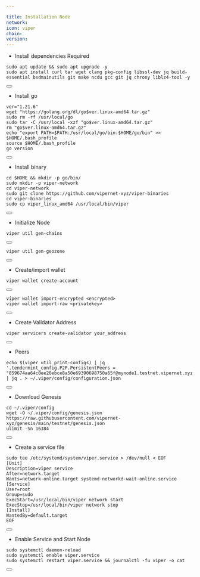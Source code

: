 ```yaml
---

title: Installation Node
network: 
icon: viper
chain: 
version: 
---
```


- Install dependencies Required

<div class="code-block-wrapper">
  <pre><code>sudo apt update && sudo apt upgrade -y
sudo apt install curl tar wget clang pkg-config libssl-dev jq build-essential bsdmainutils git make ncdu gcc git jq chrony liblz4-tool -y</code></pre>
  <button class="copy-btn"><i class="fas fa-copy"></i></button>
</div>

- Install go

<div class="code-block-wrapper">
  <pre><code>ver="1.21.6"
wget "https://golang.org/dl/go$ver.linux-amd64.tar.gz"
sudo rm -rf /usr/local/go
sudo tar -C /usr/local -xzf "go$ver.linux-amd64.tar.gz"
rm "go$ver.linux-amd64.tar.gz"
echo "export PATH=$PATH:/usr/local/go/bin:$HOME/go/bin" >> $HOME/.bash_profile
source $HOME/.bash_profile
go version</code></pre>
  <button class="copy-btn"><i class="fas fa-copy"></i></button>
</div>

- Install binary

<div class="code-block-wrapper">
  <pre><code>cd $HOME && mkdir -p go/bin/
sudo mkdir -p viper-network
cd viper-network
sudo git clone https://github.com/vipernet-xyz/viper-binaries
cd viper-binaries
sudo cp viper_linux_amd64 /usr/local/bin/viper</code></pre>
  <button class="copy-btn"><i class="fas fa-copy"></i></button>
</div>

- Initialize Node

<div class="code-block-wrapper">
  <pre><code>viper util gen-chains</code></pre>
  <button class="copy-btn"><i class="fas fa-copy"></i></button>
</div>

<div class="code-block-wrapper">
  <pre><code>viper util gen-geozone</code></pre>
  <button class="copy-btn"><i class="fas fa-copy"></i></button>
</div>

- Create/import wallet

<div class="code-block-wrapper">
  <pre><code>viper wallet create-account</code></pre>
  <button class="copy-btn"><i class="fas fa-copy"></i></button>
</div>

<div class="code-block-wrapper">
  <pre><code>viper wallet import-encrypted &lt;encrypted&gt;
viper wallet import-raw &lt;privatekey&gt;</code></pre>
  <button class="copy-btn"><i class="fas fa-copy"></i></button>
</div>

- Create Validator Address

<div class="code-block-wrapper">
  <pre><code>viper servicers create-validator your_address</code></pre>
  <button class="copy-btn"><i class="fas fa-copy"></i></button>
</div>

- Peers

<div class="code-block-wrapper">
  <pre><code>echo $(viper util print-configs) | jq '.tendermint_config.P2P.PersistentPeers = "859674aa64c0ee20ebce8a50e69390698750a65f@mynode1.testnet.vipernet.xyz:26656,eec6c84a7ededa6ee2fa25e3da3ff821d965f94d@mynode2.testnet.vipernet.xyz:26656,81f4c53ccbb36e190f4fc5220727e25c3186bfeb@mynode3.testnet.vipernet.xyz:26656,d53f620caab13785d9db01515b01d6f21ab26d54@mynode4.testnet.vipernet.xyz:26656,e2b1dc002270c8883abad96520a2fe5982cb3013@mynode5.testnet.vipernet.xyz:26656"' | jq . > ~/.viper/config/configuration.json</code></pre>
  <button class="copy-btn"><i class="fas fa-copy"></i></button>
</div>

- Download Genesis

<div class="code-block-wrapper">
  <pre><code>cd ~/.viper/config
wget -O ~/.viper/config/genesis.json https://raw.githubusercontent.com/vipernet-xyz/genesis/main/testnet/genesis.json
ulimit -Sn 16384</code></pre>
  <button class="copy-btn"><i class="fas fa-copy"></i></button>
</div>

- Create a service file

<div class="code-block-wrapper">
  <pre><code>sudo tee /etc/systemd/system/viper.service > /dev/null &lt; EOF
[Unit]
Description=viper service
After=network.target
Wants=network-online.target systemd-networkd-wait-online.service
[Service]
User=root
Group=sudo
ExecStart=/usr/local/bin/viper network start
ExecStop=/usr/local/bin/viper network stop
[Install]
WantedBy=default.target
EOF</code></pre>
  <button class="copy-btn"><i class="fas fa-copy"></i></button>
</div>

- Enable Service and Start Node

<div class="code-block-wrapper">
  <pre><code>sudo systemctl daemon-reload
sudo systemctl enable viper.service
sudo systemctl restart viper.service && journalctl -fu viper -o cat</code></pre>
  <button class="copy-btn"><i class="fas fa-copy"></i></button>
</div>
